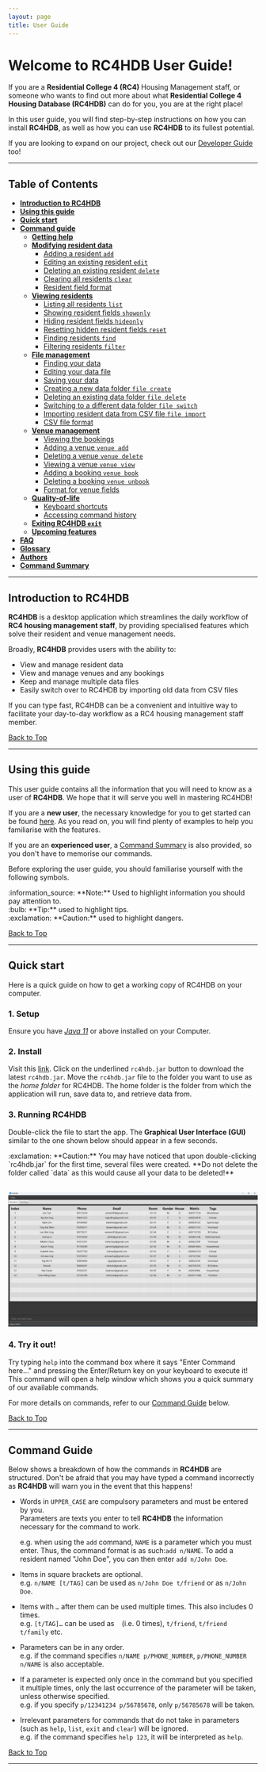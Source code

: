 ```yaml
---
layout: page
title: User Guide
---
```


# **Welcome to RC4HDB User Guide!**

If you are a **Residential College 4 (RC4)** Housing Management staff, or someone who wants to find out more
about what **Residential College 4 Housing Database (RC4HDB)** can do for you, you are at the right place!

In this user guide, you will find step-by-step instructions on how you can install **RC4HDB**, as well as how you
can use **RC4HDB** to its fullest potential.

If you are looking to expand on our project, check out our [Developer Guide](DeveloperGuide.md) too!

---

## **Table of Contents**

* [**Introduction to RC4HDB**](#introduction-to-rc4hdb)
* [**Using this guide**](#using-this-guide)
* [**Quick start**](#quick-start)
* [**Command guide**](#command-guide)
  * [**Getting help**](ug-pages/getting-help.md#viewing-help--help)
  * [**Modifying resident data**](ug-pages/modifying-resident-data.md)
    * [Adding a resident `add`](ug-pages/modifying-resident-data.md#adding-a-resident--add)
    * [Editing an existing resident `edit`](ug-pages/modifying-resident-data.md#editing-an-existing-resident--edit)
    * [Deleting an existing resident `delete`](ug-pages/modifying-resident-data.md#deleting-a-resident--delete)
    * [Clearing all residents `clear`](ug-pages/modifying-resident-data.md#clearing-all-entries--clear)
    * [Resident field format](ug-pages/modifying-resident-data.md#format-for-resident-fields)
  * [**Viewing residents**](ug-pages/viewing-residents.md)
    * [Listing all residents `list`](ug-pages/viewing-residents.md#listing-all-residents--list)
    * [Showing resident fields `showonly`](ug-pages/viewing-residents.md#showing-only-some-columns--showonly)
    * [Hiding resident fields `hideonly`](ug-pages/viewing-residents.md#hiding-only-some-columns--hideonly)
    * [Resetting hidden resident fields `reset`](ug-pages/viewing-residents.md#resetting-hidden-columns--reset)
    * [Finding residents `find`](ug-pages/viewing-residents.md#locating-residents-by-name--find)
    * [Filtering residents `filter`](ug-pages/viewing-residents.md#filtering-residents-by-field--filter)
  * [**File management**](ug-pages/file-management.md)
    * [Finding your data](ug-pages/file-management.md#finding-your-data)
    * [Editing your data file](ug-pages/file-management.md#editing-your-data-file)
    * [Saving your data](ug-pages/file-management.md#saving-your-data)
    * [Creating a new data folder `file create`](ug-pages/file-management.md#creating-a-new-data-folder--file-create)
    * [Deleting an existing data folder `file delete`](ug-pages/file-management.md#deleting-an-existing-data-folder--file-delete)
    * [Switching to a different data folder `file switch`](ug-pages/file-management.md#switching-to-a-different-data-folder--file-switch)
    * [Importing resident data from CSV file `file import`](ug-pages/file-management.md#importing-resident-data-from-csv-file--file-import)
    * [CSV file format](ug-pages/file-management.md#csv-file-format)
  * [**Venue management**](ug-pages/venue-management.md)
    * [Viewing the bookings](ug-pages/venue-management.md#viewing-the-bookings)
    * [Adding a venue `venue add`](ug-pages/venue-management.md#adding-a-venue--venue-add)
    * [Deleting a venue `venue delete`](ug-pages/venue-management.md#deleting-a-venue--venue-delete)
    * [Viewing a venue `venue view`](ug-pages/venue-management.md#viewing-a-venue--venue-view)
    * [Adding a booking `venue book`](ug-pages/venue-management.md#adding-a-booking-venue-book)
    * [Deleting a booking `venue unbook`](ug-pages/venue-management.md#deleting-a-booking-venue-unbook)
    * [Format for venue fields](ug-pages/venue-management.md#format-for-venue-fields)
  * [**Quality-of-life**](ug-pages/quality-of-life.md)
    * [Keyboard shortcuts](ug-pages/quality-of-life.md#keyboard-shortcuts)
    * [Accessing command history](ug-pages/quality-of-life.md#accessing-command-history)
  * [**Exiting RC4HDB `exit`**](ug-pages/exiting-the-program.md#exiting-the-program--exit)
  * [**Upcoming features**](ug-pages/upcoming-features.md)
* [**FAQ**](ug-pages/faq.md#faq)
* [**Glossary**](ug-pages/glossary.md)
* [**Authors**](ug-pages/authors.md)
* [**Command Summary**](ug-pages/command-summary.md#command-summary)

---

## **Introduction to RC4HDB**

**RC4HDB** is a desktop application which streamlines the daily workflow of **RC4 housing management staff**, by providing specialised features which solve their resident and venue management needs.

Broadly, **RC4HDB** provides users with the ability to:
* View and manage resident data
* View and manage venues and any bookings
* Keep and manage multiple data files
* Easily switch over to RC4HDB by importing old data from CSV files

<div markdown="span" class="alert alert-info">
If you can type fast, RC4HDB can be a convenient and intuitive way to facilitate your day-to-day
workflow as a RC4 housing management staff member.
</div>

[Back to Top](#welcome-to-rc4hdb-user-guide)

---

## **Using this guide**

This user guide contains all the information that you will need to know as a user of **RC4HDB**. We hope that it
will serve you well in mastering RC4HDB!

If you are a **new user**, the necessary knowledge for you to get started can be found [here](#quick-start).
As you read on, you will find plenty of examples to help you familiarise with the features.

If you are an **experienced user**, a [Command Summary](ug-pages/command-summary.md) is also provided, so you don't have to memorise our commands.

Before exploring the user guide, you should familiarise yourself with the following symbols.

<div markdown="span" class="alert alert-info">:information_source: **Note:** Used to highlight information you should
pay attention to. </div>

<div markdown="span" class="alert alert-primary">:bulb: **Tip:** used to highlight tips. </div>

<div markdown="span" class="alert alert-warning">:exclamation: **Caution:** used to highlight dangers. </div>

[Back to Top](#welcome-to-rc4hdb-user-guide)

---

## **Quick start**

Here is a quick guide on how to get a working copy of RC4HDB on your computer.

### 1. Setup

Ensure you have [*Java 11*](https://www.oracle.com/sg/java/technologies/javase/jdk11-archive-downloads.html) or
above installed on your Computer.

### 2. Install

Visit this [link](https://github.com/AY2223S1-CS2103T-W12-3/tp/releases/). Click on the underlined `rc4hdb.jar` button to download the latest `rc4hdb.jar`. Move the `rc4hdb.jar` file to the folder you want to use as the _home folder_ for RC4HDB. The home folder is the folder from which the application will run, save data to, and retrieve data from.

### 3. Running RC4HDB

Double-click the file to start the app. The **Graphical User Interface (GUI)** similar to the one shown
below should appear in a few seconds.

<div markdown="span" class="alert alert-warning">:exclamation: **Caution:**
You may have noticed that upon double-clicking `rc4hdb.jar` for the first time, several files were created. **Do not
delete the folder called `data` as this would cause all your data to be deleted!**
</div>

<br>

![Ui](images/Ui.png)

### 4. Try it out!

Try typing `help` into the command box where it says "Enter Command here..." and pressing the Enter/Return key on your keyboard to execute it! This command will open a help window which shows you a quick summary of our available commands.

For more details on commands, refer to our [Command Guide](#command-guide) below.

[Back to Top](#welcome-to-rc4hdb-user-guide)

---

## **Command Guide**

Below shows a breakdown of how the commands in **RC4HDB** are structured. Don't be afraid that you
may have typed a command incorrectly as **RC4HDB** will warn you in the event that this happens!

<div markdown="block" class="alert alert-info">

* Words in `UPPER_CASE` are compulsory parameters and must be entered by you.<br>
  Parameters are texts you enter to tell **RC4HDB** the information necessary for the command to work.

  e.g. when using the `add` command, `NAME` is a parameter which you must enter. Thus, the command format is as such:`add n/NAME`. To add a resident named "John Doe", you can then enter `add n/John Doe`.

* Items in square brackets are optional.<br>
  e.g. `n/NAME [t/TAG]` can be used as `n/John Doe t/friend` or as `n/John Doe`.

* Items with `…`​ after them can be used multiple times. This also includes 0 times.<br>
  e.g. `[t/TAG]…​` can be used as ` ` (i.e. 0 times), `t/friend`, `t/friend t/family` etc.

* Parameters can be in any order.<br>
  e.g. if the command specifies `n/NAME p/PHONE_NUMBER`, `p/PHONE_NUMBER n/NAME` is also acceptable.

* If a parameter is expected only once in the command but you specified it multiple times, only the last occurrence of the parameter will be taken,
  unless otherwise specified.<br>
  e.g. if you specify `p/12341234 p/56785678`, only `p/56785678` will be taken.

* Irrelevant parameters for commands that do not take in parameters (such as `help`, `list`, `exit` and `clear`) will be ignored.<br>
  e.g. if the command specifies `help 123`, it will be interpreted as `help`.

</div>

[Back to Top](#welcome-to-rc4hdb-user-guide)

---
